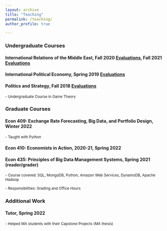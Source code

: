 ```yaml
---
layout: archive
title: "Teaching"
permalink: /teaching/
author_profile: true

---
```




### Undergraduate Courses


#### International Relations of the Middle East,  Fall 2020 [Evaluations](https://www.dropbox.com/sh/nqdix4fu93ipv75/AAD3M2WF-ZMH42sWPDeeyZina?dl=0), Fall 2021 [Evaluations](https://www.dropbox.com/sh/6u03m9kq1oop1ci/AABAKoa3_XfY71wUR4GCmgnMa?dl=0)


#### International Political Economy,  Spring 2019 [Evaluations](https://www.dropbox.com/sh/7trxpp8s9jamqqs/AAB-y1nIpeUsAsR_2j3_7uOea?dl=0)

#### Politics and Strategy,  Fall 2018 [Evaluations](https://www.dropbox.com/sh/e96d1fpjwh4boct/AAAQk9sZOaQcl7wnWu0KSaF6a?dl=0)

<sub>- Undergraduate Course in Game Theory</sub>

### Graduate Courses


#### Econ 409: Exchange Rate Forecasting, Big Data, and Portfolio Design, Winter 2022
<sub>- Taught with Python</sub>

#### Econ 410: Economists in Action, 2020-21, Spring 2022

#### Econ 435: Principles of Big Data Management Systems, Spring 2021 (reader/grader)
<sub>- Course covered: SQL, MongoDB, Python, Amazon Web Services, DynamoDB, Apache Hadoop</sub>

<sub>- Responsibilities: Grading and Office Hours</sub>

### Additional Work

#### Tutor, Spring 2022
<sub>- Helped MA students with their Capstone Projects (MA thesis)</sub>

